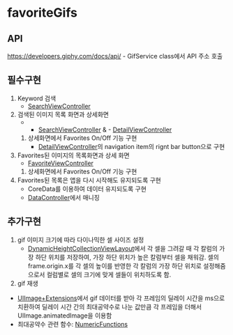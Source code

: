 # favoriteGifs

## API ##
https://developers.giphy.com/docs/api/
    - GifService class에서 API 주소 호출

## 필수구현 ##
1. Keyword 검색
    - [SearchViewController](FavoriteGifs/ViewControllers/SearchViewController.swift)
2. 검색된 이미지 목록 화면과 상세화면
    - - [SearchViewController](FavoriteGifs/ViewControllers/SearchViewController.swift) & - [DetailViewController](FavoriteGifs/ViewControllers/DetailViewController.swift)
    1. 상세화면에서 Favorites On/Off 기능 구현 
        - [DetailViewController](FavoriteGifs/ViewControllers/DetailViewController.swift)의 navigation item의 rignt bar button으로 구현
3. Favorites된 이미지의 목록화면과 상세 화면
    - [FavoriteViewController](FavoriteGifs/ViewControllers/FavoriteViewController.swift)
    1. 상세화면에서 Favorites On/Off 기능 구현
4. Favorites된 목록은 앱을 다시 시작해도 유지되도록 구현
    - CoreData를 이용하여 데이터 유지되도록 구현
    - [DataController](FavoriteGifs/Models/Utils/DataController.swift)에서 매니징 
    
## 추가구현 ##
1. gif 이미지 크기에 따라 다이나믹한 셀 사이즈 설정
    - [DynamicHeightCollectionViewLayout](FavoriteGifs/Views/DynamicHeightCollectionViewLayout.swift)에서 각 셀을 그려갈 때 각 칼럼의 가장 하단 위치를 저장하여, 가장 하단 위치가 높은 칼럼부터 셀을 채워감. 
    셀의 frame.origin.x를 각 셀의 높이를 반영한 각 칼럼의 가장 하단 위치로 설정해줌으로서 컬럼별로 셀의 크기에 맞게 셀들이 위치하도록 함.
2. gif 재생
- [UIImage+Extensions](FavoriteGifs/Views/UIKit+Extensions/UIImage+Extensions.swift)에서 gif 데이터를 받아 각 프레임의 딜레이 시간을 ms으로 치환하여 딜레이 시간 간의 최대공약수로 나눈 값만큼 각 프레임을 더해서 UIImage.animatedImage을 이용함 
- 최대공약수 관련 함수: [NumericFunctions](FavoriteGifs/Utils/NumericFunctions.swift)
